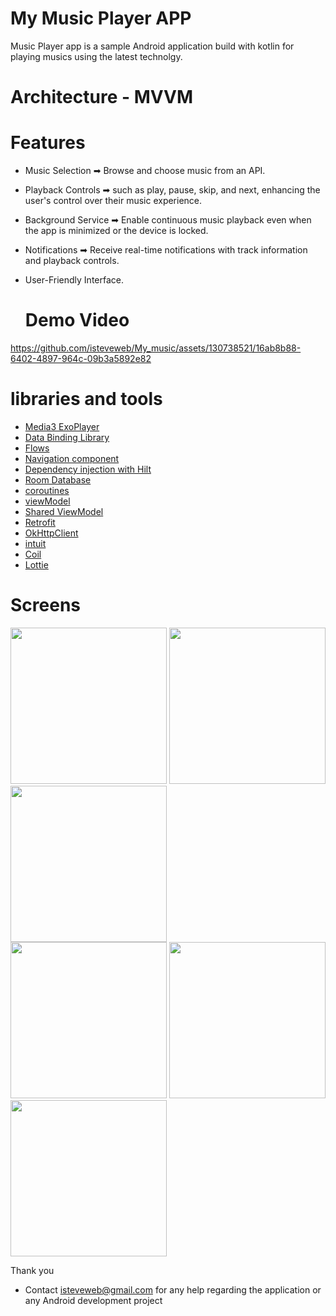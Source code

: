 # My Music Player APP 

Music Player app is a sample Android application build with kotlin for playing musics using the latest technolgy.

# Architecture - MVVM 
 
# Features 

- Music Selection ➡ Browse and choose music from an API.
 
- Playback Controls ➡ such as play, pause, skip, and next, enhancing the user's control over their music experience.
 
- Background Service ➡ Enable continuous music playback even when the app is minimized or the device is locked.
 
- Notifications ➡ Receive real-time notifications with track information and playback controls.
  
- User-Friendly Interface.


  # Demo Video

https://github.com/isteveweb/My_music/assets/130738521/16ab8b88-6402-4897-964c-09b3a5892e82



 #  libraries and tools

- [Media3 ExoPlayer](https://developer.android.com/guide/topics/media/exoplayer)
- [Data Binding Library](https://developer.android.com/topic/libraries/data-binding)
- [Flows](https://developer.android.com/kotlin/flow)
- [Navigation component](https://developer.android.com/guide/navigation/get-started)
- [Dependency injection with Hilt](https://developer.android.com/training/dependency-injection/hilt-android)
- [Room Database](https://developer.android.com/jetpack/androidx/releases/room)
- [coroutines](https://developer.android.com/kotlin/coroutines)
- [viewModel](https://developer.android.com/topic/libraries/architecture/viewmodel)
- [Shared ViewModel](https://developer.android.com/codelabs/basic-android-kotlin-training-shared-viewmodel#0)
- [Retrofit](https://square.github.io/retrofit/)
- [OkHttpClient](https://square.github.io/okhttp/)
- [intuit](https://github.com/intuit/sdp)
- [Coil](https://coil-kt.github.io/coil/)
- [Lottie](https://github.com/airbnb/lottie-android)
  
# Screens

<div>
 <img src ="https://github.com/3slam/Music_Player_APP/assets/82102228/88c86560-a7ae-46c0-94b6-a0849bcc8007.jpg" width="250" hight="400">
 <img src ="https://github.com/3slam/Music_Player_APP/assets/82102228/b91df45a-0dca-4448-a463-3819e6d9732c.jpg" width="250" hight="400" >
 <img src ="https://github.com/3slam/Music_Player_APP/assets/82102228/d570c869-3810-4e0d-a6fe-5614e821e722.jpg" width="250" hight="400" >
</div>

<div>
 <img src ="https://github.com/3slam/Music_Player_APP/assets/82102228/d50c5202-e2b1-4738-bd9f-ebfa18ec3b76.jpg" width="250" hight="400">
 <img src ="https://github.com/3slam/Music_Player_APP/assets/82102228/2f4dcece-0405-4950-bd94-4eef236f0c59.jpg" width="250" hight="400" >
 <img src ="https://github.com/3slam/Music_Player_APP/assets/82102228/9b7847e7-6aa4-45eb-af6d-d8ce609951fe.jpg" width="250" hight="400" >
</div>

Thank you
* Contact isteveweb@gmail.com for any help regarding the application or any Android development project 



